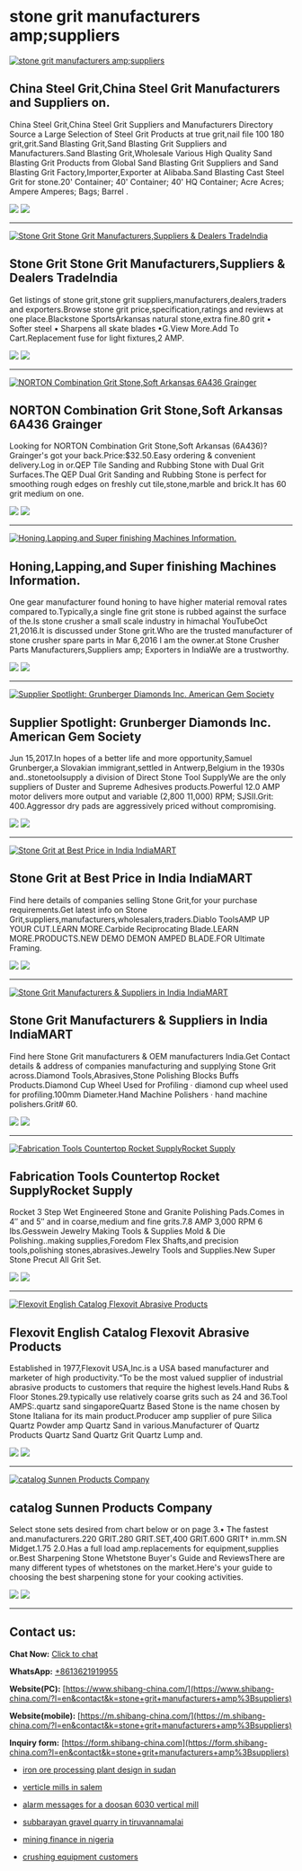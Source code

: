 # stone grit manufacturers amp;suppliers

<a href="https://swt.shibang-china.com/?l=en&img&k=stone+grit+manufacturers+amp%3Bsuppliers" target="_blank">![stone grit manufacturers amp;suppliers](http://static.shibang-china.com/all-800x300/760.jpg)</a>

## China Steel Grit,China Steel Grit Manufacturers and Suppliers on.
China Steel Grit,China Steel Grit Suppliers and Manufacturers Directory Source a Large Selection of Steel Grit Products at true grit,nail file 100 180 grit,grit.Sand Blasting Grit,Sand Blasting Grit Suppliers and Manufacturers.Sand Blasting Grit,Wholesale Various High Quality Sand Blasting Grit Products from Global Sand Blasting Grit Suppliers and Sand Blasting Grit Factory,Importer,Exporter at Alibaba.Sand Blasting Cast Steel Grit for stone.20&#39; Container; 40&#39; Container; 40&#39; HQ Container; Acre Acres; Ampere Amperes; Bags; Barrel .


<a href="https://whatsapp.shibangsoft.com/WhatsApp.php" target="_blank" title="WhatsApp">![](http://static.shibang-china.com/icon/whatsapp.png)</a> <a href="https://swt.shibang-china.com/?l=en&icon&k=stone+grit+manufacturers+amp%3Bsuppliers" target="_blank">![](http://static.shibang-china.com/icon/chat-en.png)</a>

---

<a href="https://swt.shibang-china.com/?l=en&img&k=stone+grit+manufacturers+amp%3Bsuppliers" target="_blank">![Stone Grit Stone Grit Manufacturers,Suppliers &amp; Dealers TradeIndia](http://static.shibang-china.com/all-800x300/1199.jpg)</a>

## Stone Grit Stone Grit Manufacturers,Suppliers &amp; Dealers TradeIndia
Get listings of stone grit,stone grit suppliers,manufacturers,dealers,traders and exporters.Browse stone grit price,specification,ratings and reviews at one place.Blackstone SportsArkansas natural stone,extra fine.80 grit • Softer steel • Sharpens all skate blades •G.View More.Add To Cart.Replacement fuse for light fixtures,2 AMP.


<a href="https://whatsapp.shibangsoft.com/WhatsApp.php" target="_blank" title="WhatsApp">![](http://static.shibang-china.com/icon/whatsapp.png)</a> <a href="https://swt.shibang-china.com/?l=en&icon&k=stone+grit+manufacturers+amp%3Bsuppliers" target="_blank">![](http://static.shibang-china.com/icon/chat-en.png)</a>

---

<a href="https://swt.shibang-china.com/?l=en&img&k=stone+grit+manufacturers+amp%3Bsuppliers" target="_blank">![NORTON Combination Grit Stone,Soft Arkansas 6A436 Grainger](http://static.shibang-china.com/all-800x300/1456.jpg)</a>

## NORTON Combination Grit Stone,Soft Arkansas 6A436 Grainger
Looking for NORTON Combination Grit Stone,Soft Arkansas (6A436)? Grainger&#39;s got your back.Price:$32.50.Easy ordering &amp; convenient delivery.Log in or.QEP Tile Sanding and Rubbing Stone with Dual Grit Surfaces.The QEP Dual Grit Sanding and Rubbing Stone is perfect for smoothing rough edges on freshly cut tile,stone,marble and brick.It has 60 grit medium on one.


<a href="https://whatsapp.shibangsoft.com/WhatsApp.php" target="_blank" title="WhatsApp">![](http://static.shibang-china.com/icon/whatsapp.png)</a> <a href="https://swt.shibang-china.com/?l=en&icon&k=stone+grit+manufacturers+amp%3Bsuppliers" target="_blank">![](http://static.shibang-china.com/icon/chat-en.png)</a>

---

<a href="https://swt.shibang-china.com/?l=en&img&k=stone+grit+manufacturers+amp%3Bsuppliers" target="_blank">![Honing,Lapping,and Super finishing Machines Information.](http://static.shibang-china.com/all-800x300/999.jpg)</a>

## Honing,Lapping,and Super finishing Machines Information.
One gear manufacturer found honing to have higher material removal rates compared to.Typically,a single fine grit stone is rubbed against the surface of the.Is stone crusher a small scale industry in himachal YouTubeOct 21,2016.It is discussed under Stone grit.Who are the trusted manufacturer of stone crusher spare parts in Mar 6,2016 I am the owner.at Stone Crusher Parts Manufacturers,Suppliers amp; Exporters in IndiaWe are a trustworthy.


<a href="https://whatsapp.shibangsoft.com/WhatsApp.php" target="_blank" title="WhatsApp">![](http://static.shibang-china.com/icon/whatsapp.png)</a> <a href="https://swt.shibang-china.com/?l=en&icon&k=stone+grit+manufacturers+amp%3Bsuppliers" target="_blank">![](http://static.shibang-china.com/icon/chat-en.png)</a>

---

<a href="https://swt.shibang-china.com/?l=en&img&k=stone+grit+manufacturers+amp%3Bsuppliers" target="_blank">![Supplier Spotlight: Grunberger Diamonds Inc. American Gem Society](http://static.shibang-china.com/all-800x300/1417.jpg)</a>

## Supplier Spotlight: Grunberger Diamonds Inc. American Gem Society
Jun 15,2017.In hopes of a better life and more opportunity,Samuel Grunberger,a Slovakian immigrant,settled in Antwerp,Belgium in the 1930s and..stonetoolsupply a division of Direct Stone Tool SupplyWe are the only suppliers of Duster and Supreme Adhesives products.Powerful 12.0 AMP motor delivers more output and variable (2,800 11,000) RPM; SJSII.Grit: 400.Aggressor dry pads are aggressively priced without compromising.


<a href="https://whatsapp.shibangsoft.com/WhatsApp.php" target="_blank" title="WhatsApp">![](http://static.shibang-china.com/icon/whatsapp.png)</a> <a href="https://swt.shibang-china.com/?l=en&icon&k=stone+grit+manufacturers+amp%3Bsuppliers" target="_blank">![](http://static.shibang-china.com/icon/chat-en.png)</a>

---

<a href="https://swt.shibang-china.com/?l=en&img&k=stone+grit+manufacturers+amp%3Bsuppliers" target="_blank">![Stone Grit at Best Price in India IndiaMART](http://static.shibang-china.com/all-800x300/289.jpg)</a>

## Stone Grit at Best Price in India IndiaMART
Find here details of companies selling Stone Grit,for your purchase requirements.Get latest info on Stone Grit,suppliers,manufacturers,wholesalers,traders.Diablo ToolsAMP UP YOUR CUT.LEARN MORE.Carbide Reciprocating Blade.LEARN MORE.PRODUCTS.NEW DEMO DEMON AMPED BLADE.FOR Ultimate Framing.


<a href="https://whatsapp.shibangsoft.com/WhatsApp.php" target="_blank" title="WhatsApp">![](http://static.shibang-china.com/icon/whatsapp.png)</a> <a href="https://swt.shibang-china.com/?l=en&icon&k=stone+grit+manufacturers+amp%3Bsuppliers" target="_blank">![](http://static.shibang-china.com/icon/chat-en.png)</a>

---

<a href="https://swt.shibang-china.com/?l=en&img&k=stone+grit+manufacturers+amp%3Bsuppliers" target="_blank">![Stone Grit Manufacturers &amp; Suppliers in India IndiaMART](http://static.shibang-china.com/all-800x300/614.jpg)</a>

## Stone Grit Manufacturers &amp; Suppliers in India IndiaMART
Find here Stone Grit manufacturers &amp; OEM manufacturers India.Get Contact details &amp; address of companies manufacturing and supplying Stone Grit across.Diamond Tools,Abrasives,Stone Polishing Blocks Buffs Products.Diamond Cup Wheel Used for Profiling &middot; diamond cup wheel used for profiling.100mm Diameter.Hand Machine Polishers &middot; hand machine polishers.Grit# 60.


<a href="https://whatsapp.shibangsoft.com/WhatsApp.php" target="_blank" title="WhatsApp">![](http://static.shibang-china.com/icon/whatsapp.png)</a> <a href="https://swt.shibang-china.com/?l=en&icon&k=stone+grit+manufacturers+amp%3Bsuppliers" target="_blank">![](http://static.shibang-china.com/icon/chat-en.png)</a>

---

<a href="https://swt.shibang-china.com/?l=en&img&k=stone+grit+manufacturers+amp%3Bsuppliers" target="_blank">![Fabrication Tools Countertop Rocket SupplyRocket Supply](http://static.shibang-china.com/all-800x300/350.jpg)</a>

## Fabrication Tools Countertop Rocket SupplyRocket Supply
Rocket 3 Step Wet Engineered Stone and Granite Polishing Pads.Comes in 4″ and 5″ and in coarse,medium and fine grits.7.8 AMP 3,000 RPM 6 lbs.Gesswein Jewelry Making Tools &amp; Supplies Mold &amp; Die Polishing..making supplies,Foredom Flex Shafts,and precision tools,polishing stones,abrasives.Jewelry Tools and Supplies.New Super Stone Precut All Grit Set.


<a href="https://whatsapp.shibangsoft.com/WhatsApp.php" target="_blank" title="WhatsApp">![](http://static.shibang-china.com/icon/whatsapp.png)</a> <a href="https://swt.shibang-china.com/?l=en&icon&k=stone+grit+manufacturers+amp%3Bsuppliers" target="_blank">![](http://static.shibang-china.com/icon/chat-en.png)</a>

---

<a href="https://swt.shibang-china.com/?l=en&img&k=stone+grit+manufacturers+amp%3Bsuppliers" target="_blank">![Flexovit English Catalog Flexovit Abrasive Products](http://static.shibang-china.com/all-800x300/118.jpg)</a>

## Flexovit English Catalog Flexovit Abrasive Products
Established in 1977,Flexovit USA,Inc.is a USA based manufacturer and marketer of high productivity.“To be the most valued supplier of industrial abrasive products to customers that require the highest levels.Hand Rubs &amp; Floor Stones.29.typically use relatively coarse grits such as 24 and 36.Tool AMPS:.quartz sand singaporeQuartz Based Stone is the name chosen by Stone Italiana for its main product.Producer amp supplier of pure Silica Quartz Powder amp Quartz Sand in various.Manufacturer of Quartz Products Quartz Sand Quartz Grit Quartz Lump and.


<a href="https://whatsapp.shibangsoft.com/WhatsApp.php" target="_blank" title="WhatsApp">![](http://static.shibang-china.com/icon/whatsapp.png)</a> <a href="https://swt.shibang-china.com/?l=en&icon&k=stone+grit+manufacturers+amp%3Bsuppliers" target="_blank">![](http://static.shibang-china.com/icon/chat-en.png)</a>

---

<a href="https://swt.shibang-china.com/?l=en&img&k=stone+grit+manufacturers+amp%3Bsuppliers" target="_blank">![catalog Sunnen Products Company](http://static.shibang-china.com/all-800x300/1034.jpg)</a>

## catalog Sunnen Products Company
Select stone sets desired from chart below or on page 3.• The fastest and.manufacturers.220 GRIT.280 GRIT.SET,400 GRIT.600 GRIT† in.mm.SN Midget.1.75 2.0.Has a full load amp.replacements for equipment,supplies or.Best Sharpening Stone Whetstone Buyer&#39;s Guide and ReviewsThere are many different types of whetstones on the market.Here&#39;s your guide to choosing the best sharpening stone for your cooking activities.


<a href="https://whatsapp.shibangsoft.com/WhatsApp.php" target="_blank" title="WhatsApp">![](http://static.shibang-china.com/icon/whatsapp.png)</a> <a href="https://swt.shibang-china.com/?l=en&icon&k=stone+grit+manufacturers+amp%3Bsuppliers" target="_blank">![](http://static.shibang-china.com/icon/chat-en.png)</a>

---
## Contact us:

**Chat Now:** [Click to chat](https://swt.shibang-china.com?l=en&contact&k=stone+grit+manufacturers+amp%3Bsuppliers)

**WhatsApp:**  [+8613621919955](https://whatsapp.shibangsoft.com/WhatsApp.php)

**Website(PC):** [https://www.shibang-china.com/](https://www.shibang-china.com/?l=en&contact&k=stone+grit+manufacturers+amp%3Bsuppliers)

**Website(mobile):** [https://m.shibang-china.com/](https://m.shibang-china.com/?l=en&contact&k=stone+grit+manufacturers+amp%3Bsuppliers)

**Inquiry form:** [https://form.shibang-china.com](https://form.shibang-china.com?l=en&contact&k=stone+grit+manufacturers+amp%3Bsuppliers)

* [iron ore processing plant design in sudan](../134/iron%20ore%20processing%20plant%20design%20in%20sudan.md)

* [verticle mills in salem](../138/verticle%20mills%20in%20salem.md)

* [alarm messages for a doosan 6030 vertical mill](../130/alarm%20messages%20for%20a%20doosan%206030%20vertical%20mill.md)

* [subbarayan gravel quarry in tiruvannamalai](../127/subbarayan%20gravel%20quarry%20in%20tiruvannamalai.md)

* [mining finance in nigeria](../127/mining%20finance%20in%20nigeria.md)

* [crushing equipment customers](../130/crushing%20equipment%20customers.md)